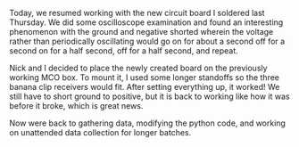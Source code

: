Today, we resumed working with the new circuit board I soldered last Thursday. We did some oscilloscope examination and found an interesting phenomenon with the ground and negative shorted wherein the voltage rather than periodically oscillating would go on for about a second off for a second on for a half second, off for a half second, and repeat.

Nick and I decided to place the newly created board on the previously working MCO box. To mount it, I used some longer standoffs so the three banana clip receivers would fit. After setting everything up, it worked! We still have to short ground to positive, but it is back to working like how it was before it broke, which is great news.

Now were back to gathering data, modifying the python code, and working on unattended data collection for longer batches.